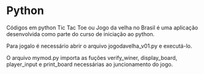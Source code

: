 # Python
Códigos em python
Tic Tac Toe ou Jogo da velha no Brasil é uma aplicação desenvolvida como parte do curso de iniciação ao python.

Para jogalo é necessário abrir o arquivo jogodavelha_v01.py e executá-lo.

O arquivo mymod.py importa as fuções verify_winer, display_board, player_input e print_board necessárias ao juncionamento do jogo.
